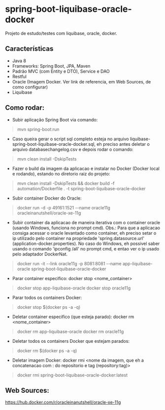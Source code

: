 # spring-boot-liquibase-oracle-docker
Projeto de estudo/testes com liquibase, oracle, docker.

## Características

- Java 8
- Frameworks: Spring Boot, JPA, Maven
- Padrão MVC (com Entity e DTO), Service e DAO
- Restful
- Oracle (Imagem Docker. Ver link de referencia, em Web Sources, de como configurar)
- Liquibase

## Como rodar:

- Subir aplicação Spring Boot via comando: 
> mvn spring-boot:run

- Caso queira gerar o script sql completo esteja no arquivo liquibase-spring-boot-liquibase-oracle-docker.sql, 
eh preciso antes deletar o arquivo databasechangelog.csv e depois rodar o comando: 
> mvn clean install -DskipTests

- Fazer o build da imagem da aplicacao e instalar no Docker (Docker local e rodando), estando no diretorio raiz do projeto:
> mvn clean install -DskipTests && docker build -f automation/Dockerfile . -t spring-boot-liquibase-oracle-docker

- Subir container Docker do Oracle: 
> docker run -d -p 49161:1521 --name oracle11g oracleinanutshell/oracle-xe-11g

- Subir container da aplicacao de maneira iterativa com o container oracle (usando Windows, funciona no prompt cmd).
Obs.: Para que a aplicacao consiga acessar o oracle levantado como container, eh preciso setar o ip utilizado pelo container 
na propriedade 'spring.datasource.url' (application-docker.properties). No caso do Windows, eh possivel saber usando o comando
'ipconfig /all' no prompt cmd, e entao ver o ip usado pelo adaptador DockerNat.
> docker run -it --link oracle11g -p 8081:8081 --name app-liquibase-oracle spring-boot-liquibase-oracle-docker

- Parar container especifico: docker stop <nome_container>
> docker stop app-liquibase-oracle
> docker stop oracle11g

- Parar todos os containers Docker: 
> docker stop $(docker ps -a -q)

- Deletar container especifico (que esteja parado): docker rm <nome_container>
> docker rm app-liquibase-oracle
> docker rm oracle11g 

- Deletar todos os containers Docker que estejam parados: 
> docker rm $(docker ps -a -q)

- Deletar imagem Docker: docker rmi <nome da imagem, que eh a concatenacao com : do repositorio e tag (repository:tag)>
> docker rmi spring-boot-liquibase-oracle-docker:latest

## Web Sources: 
https://hub.docker.com/r/oracleinanutshell/oracle-xe-11g
  